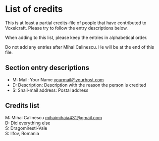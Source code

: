 <!--
===-----------------------------------------------------------------------------------===
Copyright (c) 2021 Voxelcraft

For copying notice, see https://github.com/CMihai99/voxelcraft/blob/main/COPYING.
For licenses we use, see https://github.com/CMihai99/voxelcraft/tree/main/LICENSES.
===-----------------------------------------------------------------------------------===
-->

# List of credits

This is at least a partial credits-file of people that have contributed to
Voxelcraft. Please try to follow the entry descriptions below.

When adding to this list, please keep the entries in alphabetical order.

Do not add any entries after Mihai Calinescu. He will be at the end of this file.

## Section entry descriptions

-   M: Mail: Your Name <yourmail@yourhost.com>
-   D: Description: Description with the reason the person is credited
-   S: Snail-mail address: Postal address

## Credits list

M: Mihai Calinescu <mihaimihaia431@gmail.com>  
D: Did everything else  
S: Dragomiresti-Vale  
S: Ilfov, Romania
